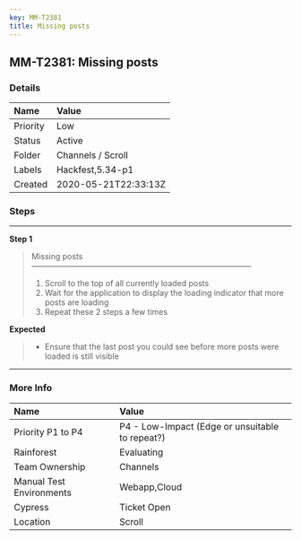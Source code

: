 ```yaml
---
key: MM-T2381
title: Missing posts
---
```


## MM-T2381: Missing posts

### Details

| Name     | Value                |
| :------- | :------------------- |
| Priority | Low                  |
| Status   | Active               |
| Folder   | Channels / Scroll    |
| Labels   | Hackfest,5.34-p1     |
| Created  | 2020-05-21T22:33:13Z |

### Steps

<hr/>

**Step 1**

> <article>Missing posts<br>————————————————————————————<ol><li>Scroll to the top of all currently loaded posts</li><li>Wait for the application to display the loading indicator that more posts are loading</li><li>Repeat these 2 steps a few times</li></ol></article>

**Expected**

> <article><ul><li>Ensure that the last post you could see before more posts were loaded is still visible</li></ul></article>

<hr/>

### More Info

| Name                     | Value                                           |
| :----------------------- | :---------------------------------------------- |
| Priority P1 to P4        | P4 - Low-Impact (Edge or unsuitable to repeat?) |
| Rainforest               | Evaluating                                      |
| Team Ownership           | Channels                                        |
| Manual Test Environments | Webapp,Cloud                                    |
| Cypress                  | Ticket Open                                     |
| Location                 | Scroll                                          |
